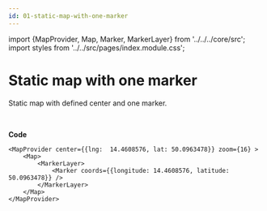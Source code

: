 ```yaml
---
id: 01-static-map-with-one-marker
---
```


import {MapProvider, Map, Marker, MarkerLayer} from '../../../core/src';
import styles from '../../src/pages/index.module.css';

# Static map with one marker

Static map with defined center and one marker.

<div>
  <section className={styles.sMap}>
		<MapProvider center={{lng:  14.4608576, lat: 50.0963478}} zoom={16} >
			<Map>
				<MarkerLayer>
					<Marker coords={{longitude: 14.4608576, latitude: 50.0963478}} />
				</MarkerLayer>
			</Map>
		</MapProvider>
	</section>
</div>

<br/>

**Code**

```
<MapProvider center={{lng:  14.4608576, lat: 50.0963478}} zoom={16} >
	<Map>
		<MarkerLayer>
			<Marker coords={{longitude: 14.4608576, latitude: 50.0963478}} />
		</MarkerLayer>
	</Map>
</MapProvider>

```
